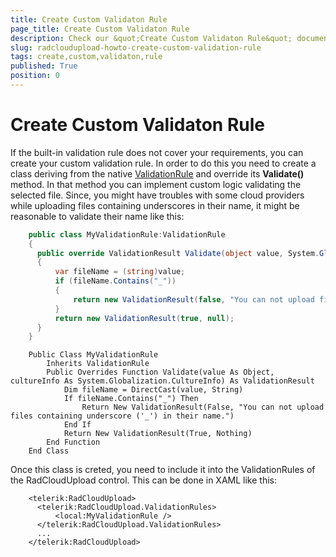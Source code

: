 ```yaml
---
title: Create Custom Validaton Rule
page_title: Create Custom Validaton Rule
description: Check our &quot;Create Custom Validaton Rule&quot; documentation article for the RadCloudUpload {{ site.framework_name }} control.
slug: radcloudupload-howto-create-custom-validation-rule
tags: create,custom,validaton,rule
published: True
position: 0
---
```


# Create Custom Validaton Rule

If the built-in validation rule does not cover your requirements, you can create your custom validation rule. In order to do this you need to create a class deriving from the native [ValidationRule](http://msdn.microsoft.com/en-us/library/system.windows.controls.validationrule.aspx) and override its __Validate()__ method. In that method you can implement custom logic validating the selected file. Since, you might have troubles with some cloud providers while uploading files containing underscores in their name, it might be reasonable to validate their name like this:        


```C#
    public class MyValidationRule:ValidationRule
    {
      public override ValidationResult Validate(object value, System.Globalization.CultureInfo cultureInfo)
      {
          var fileName = (string)value;
          if (fileName.Contains("_"))
          {
              return new ValidationResult(false, "You can not upload files containing underscore ('_') in their name.");
          }
          return new ValidationResult(true, null);
      }
    }
```
```VB.NET
    Public Class MyValidationRule
        Inherits ValidationRule
        Public Overrides Function Validate(value As Object, cultureInfo As System.Globalization.CultureInfo) As ValidationResult
            Dim fileName = DirectCast(value, String)
            If fileName.Contains("_") Then
                Return New ValidationResult(False, "You can not upload files containing underscore ('_') in their name.")
            End If
            Return New ValidationResult(True, Nothing)
        End Function
    End Class
```

Once this class is creted, you need to include it into the ValidationRules of the RadCloudUpload control. This can be done in XAML like this:


```XAML
    <telerik:RadCloudUpload>
      <telerik:RadCloudUpload.ValidationRules>
          <local:MyValidationRule />
      </telerik:RadCloudUpload.ValidationRules>
      ...
    </telerik:RadCloudUpload>
```